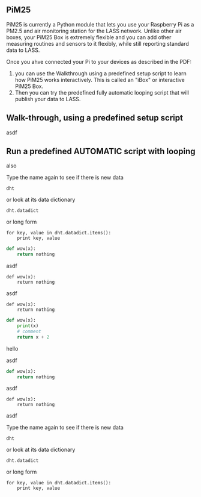 ## PiM25

PiM25 is currently a Python module that lets you use your Raspberry Pi as a PM2.5 and air monitoring station for the LASS network. Unlike other air boxes, your PiM25 Box is extremely flexible and you can add other measuring routines and sensors to it flexibly, while still reporting standard data to LASS. 

Once you ahve connected your Pi to your devices as described in the PDF:

1. you can use the Walkthrough using a predefined setup script to learn how PiM25 works interactively. This is called an "iBox" or interactive PiM25 Box. 
2. Then you can try the predefined fully automatic looping script that will publish your data to LASS.


## Walk-through, using a predefined setup script

asdf

## Run a predefined AUTOMATIC script with looping

also 



Type the name again to see if there is new data

`dht`

or look at its data dictionary

`dht.datadict`

or long form

```
for key, value in dht.datadict.items():
    print key, value
```

```python
def wow(x):
    return nothing
 ```

asdf

```
def wow(x):
    return nothing
```

asdf

```
def wow(x):
    return nothing
```


```python
def wow(x):
    print(x)
    # comment
    return x + 2
```

hello

asdf

```python
def wow(x):
    return nothing
 ```
asdf
```
def wow(x):
    return nothing
 ```
asdf

Type the name again to see if there is new data

`dht`

or look at its data dictionary

`dht.datadict`

or long form

```
for key, value in dht.datadict.items():
    print key, value
```
